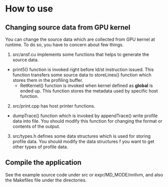 # How to use

## Changing source data from GPU kernel
You can change the source data which are collected from GPU kernel at runtime.
To do so, you have to concern about few things.
1. src/ansf.cu implements some functions that helps to generate the source data.
  * print5() function is invoked right before ld/st instruction issued.
	This function transfers some source data to storeLines() function which stores them in the profiling buffer.
	* RetKernel() function is invoked when kernel defined as __global__ is ended up.
	This function stores the metadata used by specific host function.
2. src/print.cpp has host printer functions.
  * dumpTrace() function which is invoked by appendTrace() write profile data into file.
	You should modify this function for changing the format or contents of the output.
3. src/types.h defines some data structures which is used for storing profile data.
  You should modify the data structures f you want to get other types of profile data.

## Compile the application
See the example source code under src or expr/MD_MODE/nnllvm, and also the Makefiles file under the directories.
